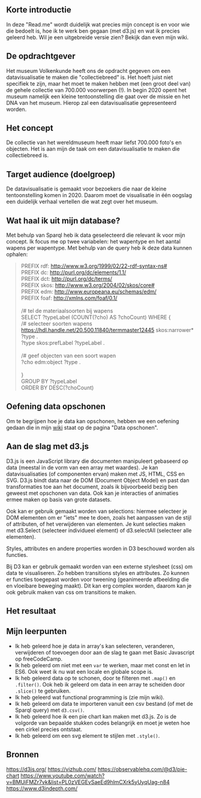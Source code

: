 ## Korte introductie
In deze "Read.me" wordt duidelijk wat precies mijn concept is en voor wie die bedoelt is, hoe ik te werk ben gegaan (met d3.js) en wat ik precies geleerd heb. Wil je een uitgebreide versie zien? Bekijk dan even mijn wiki. 

## De opdrachtgever 
Het museum Volkenkunde heeft ons de opdracht gegeven om een datavisualisatie te maken die "collectiebreed" is. Het hoeft juist niet specifiek te zijn, maar het moet te maken hebben met (een groot deel van) de gehele collectie van 700.000 voorwerpen (!). In begin 2020 opent het museum namelijk een kleine tentoonstelling die gaat over de missie en het DNA van het museum. Hierop zal een datavisualisatie gepresenteerd worden.

## Het concept
De collectie van het wereldmuseum heeft maar liefst 700.000 foto's en objecten. Het is aan mijn de taak om een datavisualisatie te maken die collectiebreed is.

## Target audience (doelgroep)
De datavisualisatie is gemaakt voor bezoekers die naar de kleine tentoonstelling komen in 2020. Daarom moet de visualisatie in één oogslag een duidelijk verhaal vertellen die wat zegt over het museum.

## Wat haal ik uit mijn database?
Met behulp van Sparql heb ik data geselecteerd die relevant ik voor mijn concept. Ik focus me op twee variabelen: het wapentype en het aantal wapens per wapentype. Met behulp van de query heb ik deze data kunnen ophalen: <br>

> PREFIX rdf: <http://www.w3.org/1999/02/22-rdf-syntax-ns#> <br>
> PREFIX dc: <http://purl.org/dc/elements/1.1/> <br>
> PREFIX dct: <http://purl.org/dc/terms/> <br>
> PREFIX skos: <http://www.w3.org/2004/02/skos/core#> <br>
> PREFIX edm: <http://www.europeana.eu/schemas/edm/> <br>
> PREFIX foaf: <http://xmlns.com/foaf/0.1/> <br>
> <br>
> /# tel de materiaalsoorten bij wapens <br>
> SELECT ?typeLabel (COUNT(?cho) AS ?choCount) WHERE { <br>
> /# selecteer soorten wapens <br> 
>  <https://hdl.handle.net/20.500.11840/termmaster12445> skos:narrower* ?type . <br>
>  ?type skos:prefLabel ?typeLabel . <br>
> <br>
> /# geef objecten van een soort wapen <br>
>  ?cho edm:object ?type . <br>
> <br>
> } <br>
> GROUP BY ?typeLabel <br>
> ORDER BY DESC(?choCount) <br>

## Oefening data opschonen
Om te begrijpen hoe je data kan opschonen, hebben we een oefening gedaan die in mijn [wiki](https://github.com/jenniferslagt/functional-programming.wiki.git) staat op de pagina "Data opschonen".

## Aan de slag met d3.js
D3.js is een JavaScript library die documenten manipuleert gebaseerd op data (meestal in de vorm van een array met waardes). Je kan datavisualisaties (of componenten ervan) maken met JS, HTML, CSS en SVG. D3.js bindt data naar de DOM (Document Object Model) en past dan transformaties toe aan het document, zoals ik bijvoorbeeld bezig ben geweest met opschonen van data. Ook kan je interacties of animaties ermee maken op basis van grote datasets. 

Ook kan er gebruik gemaakt worden van selections: hiermee selecteer je DOM elementen om er "iets" mee te doen, zoals het aanpassen van de stijl of attributen, of het verwijderen van elementen. Je kunt selecties maken met d3.Select (selecteer individueel element) of d3.selectAll (selecteer alle elementen). 

Styles, attributes en andere properties worden in D3 beschouwd worden als functies. 

Bij D3 kan er gebruik gemaakt worden van een externe stylesheet (css) om data te visualiseren. Zo hebben transitions styles en attributes. Zo kunnen er functies toegepast worden voor tweening (geanimeerde afbeelding die en vloeibare beweging maakt). Dit kan erg complex worden, daarom kan je ook gebruik maken van css om transitions te maken.

## Het resultaat



## Mijn leerpunten
* Ik heb geleerd hoe je data in array's kan selecteren, veranderen, verwijderen of toevoegen door aan de slag te gaan met Basic Javascript op freeCodeCamp.
* Ik heb geleerd om niet met een `var` te werken, maar met const en let in ES6. Ook weet ik nu wat een locale en globale scope is.
* Ik heb geleerd data op te schonen, door te filteren met `.map()` en `.filter()`. Ook heb ik geleerd om data in een array te scheiden door `.slice()` te gebruiken.
* Ik heb geleerd wat functional programming is (zie mijn wiki).
* Ik heb geleerd om data te importeren vanuit een csv bestand (of met de Sparql query) met `d3.csv()`.
* Ik heb geleerd hoe ik een pie chart kan maken met d3.js. Zo is de volgorde van bepaalde stukken codes belangrijk en moet je weten hoe een cirkel precies ontstaat.
* Ik heb geleerd om een svg element te stijlen met `.style()`.


## Bronnen 
https://d3js.org/
https://vizhub.com/
https://observablehq.com/@d3/pie-chart
https://www.youtube.com/watch?v=BMUiFMZr7vk&list=PL0zVEGEvSaeEd9hlmCXrk5yUyqUag-n84
https://www.d3indepth.com/
